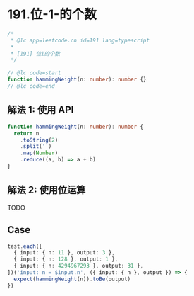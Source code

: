 # 191.位-1-的个数

```ts
/*
 * @lc app=leetcode.cn id=191 lang=typescript
 *
 * [191] 位1的个数
 */

// @lc code=start
function hammingWeight(n: number): number {}
// @lc code=end
```

## 解法 1: 使用 API

```ts
function hammingWeight(n: number): number {
  return n
    .toString(2)
    .split('')
    .map(Number)
    .reduce((a, b) => a + b)
}
```

## 解法 2: 使用位运算

TODO

## Case

```ts
test.each([
  { input: { n: 11 }, output: 3 },
  { input: { n: 128 }, output: 1 },
  { input: { n: 4294967293 }, output: 31 },
])('input: n = $input.n', ({ input: { n }, output }) => {
  expect(hammingWeight(n)).toBe(output)
})
```
